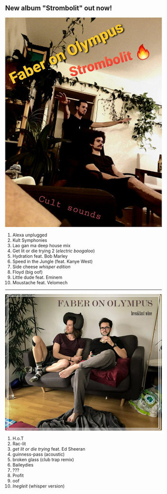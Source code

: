 ## New album "Strombolit" out now!

![](strombolit.jpg)
1. Alexa unplugged
2. Kult Symphonies
3. Lao gan ma deep house mix
4. Get lit or die trying 2 (_electric boogaloo_)
5. Hydration feat. Bob Marley
6. Speed in the Jungle (feat. Kanye West)
7. Side cheese _whisper edition_
8. Floyd (big oof)
9. Little dude feat. Eminem
10. Moustache feat. Velomech
<hr />

![](breakfastwine.jpg)
1. H.o.T
2. Rac-lit
3. _get lit or die trying_ feat. Ed Sheeran
3. guinness-pass (acoustic)
5. broken glass (club trap remix)
6. Baileydies
5. ???
6. Profit
7. oof
8. _Inegleit_ (whisper version)